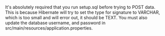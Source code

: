 It's absolutely required that you run setup.sql before trying to POST data. This is because Hibernate will try to set the type for signature to VARCHAR, which is too small and will error out, it should be TEXT. You must also update the database username, and password in src/main/resources/application.properties.
